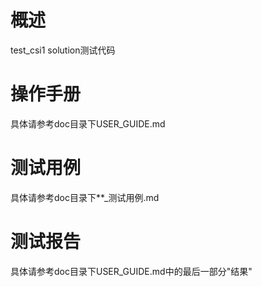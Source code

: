 # 概述

test_csi1 solution测试代码

# 操作手册

具体请参考doc目录下USER_GUIDE.md

# 测试用例

具体请参考doc目录下**_测试用例.md

# 测试报告

具体请参考doc目录下USER_GUIDE.md中的最后一部分"结果"
